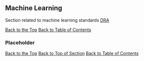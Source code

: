 ## <a name="machineLearning"></a> Machine Learning
Section related to machine learning standards [DRA](http://www.fcps.net/administration/departments/data)

[Back to the Top](#top)  [Back to Table of Contents](#analyticsStandardsTOC)

### <a name=""></a> Placeholder

[Back to the Top](#top) [Back to Top of Section](#machineLearning) [Back to Table of Contents](#analyticsStandardsTOC)




